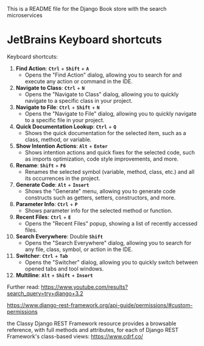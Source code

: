 This is a README file for the Django Book store with the search microservices
# JetBrains Keyboard shortcuts

Keyboard shortcuts: 

1. **Find Action**: **`Ctrl`** + **`Shift`** + **`A`**
    - Opens the "Find Action" dialog, allowing you to search for and execute any action or command in the IDE.
2. **Navigate to Class**: **`Ctrl`** + **`N`**
    - Opens the "Navigate to Class" dialog, allowing you to quickly navigate to a specific class in your project.
3. **Navigate to File**: **`Ctrl`** + **`Shift`** + **`N`**
    - Opens the "Navigate to File" dialog, allowing you to quickly navigate to a specific file in your project.
4. **Quick Documentation Lookup**: **`Ctrl`** + **`Q`**
    - Shows the quick documentation for the selected item, such as a class, method, or variable.
5. **Show Intention Actions**: **`Alt`** + **`Enter`**
    - Shows intention actions and quick fixes for the selected code, such as imports optimization, code style improvements, and more.
6. **Rename**: **`Shift`** + **`F6`**
    - Renames the selected symbol (variable, method, class, etc.) and all its occurrences in the project.
7. **Generate Code**: **`Alt`** + **`Insert`**
    - Shows the "Generate" menu, allowing you to generate code constructs such as getters, setters, constructors, and more.
8. **Parameter Info**: **`Ctrl`** + **`P`**
    - Shows parameter info for the selected method or function.
9. **Recent Files**: **`Ctrl`** + **`E`**
    - Opens the "Recent Files" popup, showing a list of recently accessed files.
10. **Search Everywhere**: Double **`Shift`**
    - Opens the "Search Everywhere" dialog, allowing you to search for any file, class, symbol, or action in the IDE.
11. **Switcher**: **`Ctrl`** + **`Tab`**
    - Opens the "Switcher" dialog, allowing you to quickly switch between opened tabs and tool windows.
12. **Multiline**: **`Alt`** + **`Shift`** + **`Insert`**

Further read:
https://www.youtube.com/results?search_query=try+django+3.2

https://www.django-rest-framework.org/api-guide/permissions/#custom-permissions


 the Classy Django REST Framework resource provides a browsable reference, with full methods and attributes, for each of Django REST Framework's class-based views:
https://www.cdrf.co/



